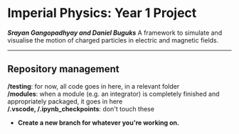 # Imperial Physics: Year 1 Project
***Srayan Gangopadhyay and Daniel Buguks***
A framework to simulate and visualise the motion of charged particles in electric and magnetic fields.

---

## Repository management

**/testing**: for now, all code goes in here, in a relevant folder  
**/modules**: when a module (e.g. an integrator) is completely finished and appropriately packaged, it goes in here  
**/.vscode, /.ipynb_checkpoints**: don't touch these

- **Create a new branch for whatever you're working on.**
